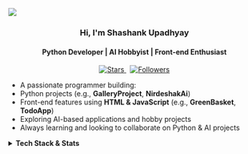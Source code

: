 [![](https://github.com/shashank728/shashank728/blob/main/chat.svg)](https://twitter.com/shashank728)

<h3 align="center">Hi, I'm Shashank Upadhyay</h3>
<h4 align="center">Python Developer | AI Hobbyist | Front-end Enthusiast</h4>

<p align="center">
  <a href="https://github.com/shashank728?tab=repositories&sort=stargazers">
    <img alt="Stars" title="Total stars on GitHub" src="https://custom-icon-badges.herokuapp.com/github/stars/shashank728?color=55960c&style=for-the-badge&labelColor=488207&logo=star"/>
  </a>
  &nbsp;
  <a href="https://github.com/shashank728?tab=followers">
    <img alt="Followers" title="Followers on GitHub" src="https://custom-icon-badges.demolab.com/github/followers/shashank728?color=236ad3&labelColor=1155ba&style=for-the-badge&logo=person-add&label=Follow&logoColor=white"/>
  </a>
</p>

-  A passionate programmer building:
  - Python projects (e.g., **GalleryProject**, **NirdeshakAi**)
  - Front-end features using **HTML & JavaScript** (e.g., **GreenBasket**, **TodoApp**)
-  Exploring AI-based applications and hobby projects
-  Always learning and looking to collaborate on Python & AI projects

<details>
  <summary><strong> Tech Stack & Stats</strong></summary>

  - **Python** — primary development language (GalleryProject, NirdeshakAi)  
  - **JavaScript & HTML** — front-end development (GreenBasket, TodoApp)  
  -  GitHub Stats:   
    <a href="https://github-readme-stats.vercel.app/api?username=shashank728&show_icons=true&include_all_commits=true&count_private=false&theme=react"><img alt="GitHub Stats" src="https://github-readme-stats.vercel.app/api?username=shashank728&show_icons=true&include_all_commits=true&count_private=false&theme=react" /></a>  
    <br>
    <a href="https://github-readme-streak-stats.herokuapp.com/?user=shashank728&theme=react-dark"><img alt="GitHub Streak" src="https://github-readme-streak-stats.herokuapp.com/?user=shashank728&theme=react-dark"/></a>
</details>
